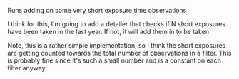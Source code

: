 
Runs adding on some very short exposure time observations

I think for this, I'm going to add a detailer that checks if N short exposures have been taken in the last year. If not, it will add them in to be taken. 

Note, this is a rather simple implementation, so I think the short exposures are getting counted towards the total number of observations in a filter. This is probably fine since it's such a small number and is a constant on each filter anyway.

